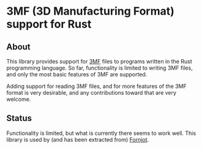 # 3MF (3D Manufacturing Format) support for Rust

## About

This library provides support for [3MF] files to programs written in the Rust programming language. So far, functionality is limited to writing 3MF files, and only the most basic features of 3MF are supported.

Adding support for reading 3MF files, and for more features of the 3MF format is very desirable, and any contributions toward that are very welcome.


[3MF]: https://en.wikipedia.org/wiki/3D_Manufacturing_Format


## Status

Functionality is limited, but what is currently there seems to work well. This library is used by (and has been extracted from) [Fornjot].

[Fornjot]: https://github.com/hannobraun/fornjot
